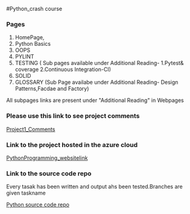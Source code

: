 #Python_crash course


### Pages
1. HomePage,<br/>
2. Python Basics<br/>
3. OOPS 
4. PYLINT
5. TESTING ( Sub pages available under Additional Reading- 1.Pytest& coverage 2.Continuous Integration-CI)
6. SOLID
7. GLOSSARY (Sub Page availabe under Additional Reading- Design Patterns,Facdae and Factory)

All subpages links are present under "Additional Reading" in Webpages





### Please use this link to see project comments

[Project1_Comments](https://docs.google.com/presentation/d/1XDw47UAjc3Y7MZlGLqsnO3ey9qgkPkCS/edit?usp=sharing&ouid=113074241322915041477&rtpof=true&sd=true)


### Link to the project hosted in the azure cloud

[PythonProgramming_websitelink](http://pythonprogramming.eastus.azurecontainer.io/index.html)


### Link to the source code repo
Every tasak has been written and output ahs been tested.Branches are given taskname 


[Python source code repo](https://github.com/njitvjk/Project2_crashcource)

